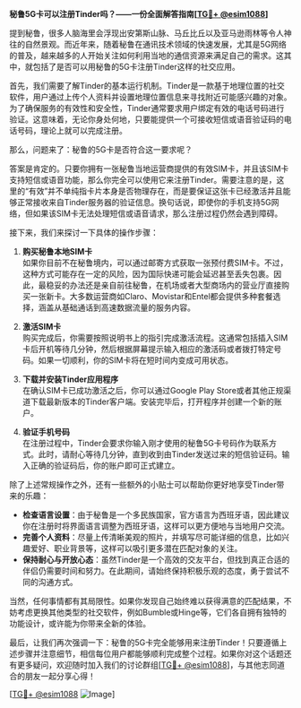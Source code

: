 **秘鲁5G卡可以注册Tinder吗？——一份全面解答指南[[TG💪+ @esim1088](https://t.me/s/esim1088)]**

提到秘鲁，很多人脑海里会浮现出安第斯山脉、马丘比丘以及亚马逊雨林等令人神往的自然景观。而近年来，随着秘鲁在通讯技术领域的快速发展，尤其是5G网络的普及，越来越多的人开始关注如何利用当地的通信资源来满足自己的需求。这其中，就包括了是否可以用秘鲁的5G卡注册Tinder这样的社交应用。

首先，我们需要了解Tinder的基本运行机制。Tinder是一款基于地理位置的社交软件，用户通过上传个人资料并设置地理位置信息来寻找附近可能感兴趣的对象。为了确保服务的有效性和安全性，Tinder通常要求用户绑定有效的电话号码进行验证。这意味着，无论你身处何地，只要能提供一个可接收短信或语音验证码的电话号码，理论上就可以完成注册。

那么，问题来了：秘鲁的5G卡是否符合这一要求呢？

答案是肯定的。只要你拥有一张秘鲁当地运营商提供的有效SIM卡，并且该SIM卡支持短信或语音功能，那么你完全可以使用它来注册Tinder。需要注意的是，这里的“有效”并不单纯指卡片本身是否物理存在，而是要保证这张卡已经激活并且能够正常接收来自Tinder服务器的验证信息。换句话说，即使你的手机支持5G网络，但如果该SIM卡无法处理短信或语音请求，那么注册过程仍然会遇到障碍。

接下来，我们来探讨一下具体的操作步骤：

1. **购买秘鲁本地SIM卡**  
   如果你目前不在秘鲁境内，可以通过邮寄方式获取一张预付费SIM卡。不过，这种方式可能存在一定的风险，因为国际快递可能会延迟甚至丢失包裹。因此，最稳妥的办法还是亲自前往秘鲁，在机场或者大型商场内的营业厅直接购买一张新卡。大多数运营商如Claro、Movistar和Entel都会提供多种套餐选择，涵盖从基础通话到高速数据流量的服务内容。

2. **激活SIM卡**  
   购买完成后，你需要按照说明书上的指引完成激活流程。这通常包括插入SIM卡后开机等待几分钟，然后根据屏幕提示输入相应的激活码或者拨打特定号码。如果一切顺利，你的SIM卡将在短时间内变成可用状态。

3. **下载并安装Tinder应用程序**  
   在确认SIM卡已成功激活之后，你可以通过Google Play Store或者其他正规渠道下载最新版本的Tinder客户端。安装完毕后，打开程序并创建一个新的账户。

4. **验证手机号码**  
   在注册过程中，Tinder会要求你输入刚才使用的秘鲁5G卡号码作为联系方式。此时，请耐心等待几分钟，直到收到由Tinder发送过来的短信验证码。输入正确的验证码后，你的账户即可正式建立。

除了上述常规操作之外，还有一些额外的小贴士可以帮助你更好地享受Tinder带来的乐趣：

- **检查语言设置**：由于秘鲁是一个多民族国家，官方语言为西班牙语，因此建议你在注册时将界面语言调整为西班牙语，这样可以更方便地与当地用户交流。
- **完善个人资料**：尽量上传清晰美观的照片，并填写尽可能详细的信息，比如兴趣爱好、职业背景等，这样可以吸引更多潜在匹配对象的关注。
- **保持耐心与开放心态**：虽然Tinder是一个高效的交友平台，但找到真正合适的伴侣仍需要时间和努力。在此期间，请始终保持积极乐观的态度，勇于尝试不同的沟通方式。

当然，任何事情都有其局限性。如果你发现自己始终难以获得满意的匹配结果，不妨考虑更换其他类型的社交软件，例如Bumble或Hinge等，它们各自拥有独特的功能设计，或许能为你带来全新的体验。

最后，让我们再次强调一下：秘鲁的5G卡完全能够用来注册Tinder！只要遵循上述步骤并注意细节，相信每位用户都能够顺利完成整个过程。如果你对这个话题还有更多疑问，欢迎随时加入我们的讨论群组[[TG💪+ @esim1088](https://t.me/s/esim1088)]，与其他志同道合的朋友一起分享心得！

[[TG💪+ @esim1088](https://t.me/s/esim1088) ![Image](https://i.postimg.cc/4NQfJmqS/Snipaste-2025-05-13-00-14-12.png)]